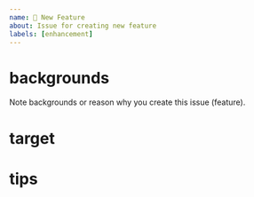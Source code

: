 ```yaml
---
name: 💞 New Feature
about: Issue for creating new feature
labels: [enhancement]
---
```


# backgrounds
Note backgrounds or reason why you create this issue (feature).

# target

# tips
